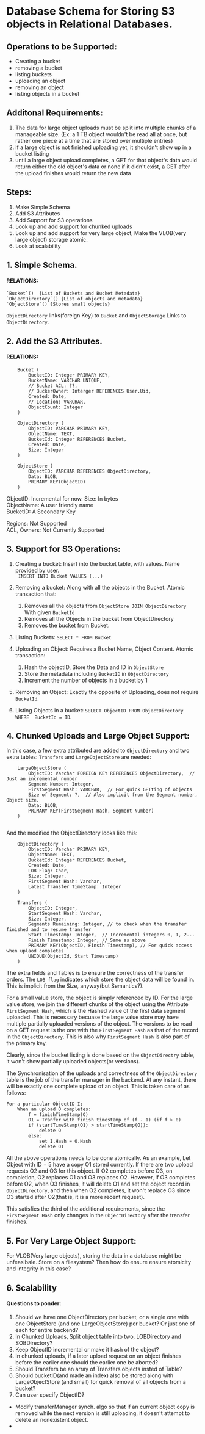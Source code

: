 Database Schema for Storing S3 objects in Relational Databases. 
=======================================================

Operations to be Supported:
-----------------------
- Creating a bucket
- removing a bucket
- listing buckets
- uploading an object
- removing an object
- listing objects in a bucket

Additonal Requirements:
--------------------
1. The data for large object uploads must be split into multiple chunks of a manageable size. (Ex: a 1 TB object wouldn't be read all at once, but rather one piece at a time that are stored over multiple entries)
2. if a large object is not finished uploading yet, it shouldn't show up in a bucket listing
3. until a large object upload completes, a GET for that object's data would return either the old object's data or none if it didn't exist, a GET after the upload finishes would return the new data


Steps:
-----
1. Make Simple Schema
2. Add S3 Attributes
3. Add Support for S3 operations
4. Look up and add support for chunked uploads
5. Look up and add support for very large object, Make the VLOB(very large object) storage atomic.
6. Look at scalability



## 1. Simple Schema.


#### RELATIONS: 
	`Bucket`()	{List of Buckets and Bucket Metadata}
	`ObjectDirectory`()	{List of objects and metadata}
	`ObjectStore`() {Stores small objects}	

`ObjectDirectory` links(foreign Key) to `Bucket` and `ObjectStorage` Links to `ObjectDirectory`.

## 2. Add the S3 Attributes.


#### RELATIONS:
```
	Bucket (
		BucketID: Integer PRIMARY KEY,
		BucketName: VARCHAR UNIQUE,
		// Bucket ACL: ??,
		// BuckerOwner: Interger REFERENCES User.Uid,
		Created: Date,
		// Location: VARCHAR,
		ObjectCount: Integer
	)
  
  	ObjectDirectory (
		ObjectID: VARCHAR PRIMARY KEY,
		ObjectName: TEXT,
		BucketId: Integer REFERENCES Bucket,
		Created: Date,
		Size: Integer
	)

	ObjectStore (
		ObjectID: VARCHAR REFERENCES ObjectDirectory, 
		Data: BLOB,
		PRIMARY KEY(ObjectID)
	)

```

ObjectID: Incremental for now.
Size: In bytes  
ObjectName: A user friendly name  
BucketID: A Secondary Key  
  
Regions: Not Supported  
ACL, Owners: Not Currently Supported  


## 3. Support for S3 Operations:


1. Creating a bucket: Insert into the bucket table, with values. Name provided by user.  
	` INSERT INTO Bucket VALUES (...)`
2. Removing a bucket: Along with all the objects in the Bucket. Atomic transaction that:
	1. Removes all the objects from `ObjectStore JOIN ObjectDirectory` With given `BucketId`
	2. Removes all the Objects in the bucket from ObjectDirectory
	3. Removes the bucket from Bucket.

3. Listing Buckets: `SELECT * FROM Bucket`
4. Uploading an Object: Requires a Bucket Name, Object Content. Atomic transaction:
	1. Hash the objectID, Store the Data and ID in `ObjectStore`
	2. Store the metadata including `BucketID` in `ObjectDirectory`
	3. Increment the number of objects in a bucket by 1
5. Removing an Object: Exactly the opposite of Uploading, does not require `BucketId`.
6. Listing Objects in a bucket: `SELECT ObjectID FROM ObjectDirectory WHERE  BucketId = ID`.


## 4. Chunked Uploads and Large Object Support:

In this case, a few extra attributed are added to `ObjectDirectory` and two extra tables: `Transfers` and `LargeObjectStore` are needed:

```
	LargeObjectStore (
		ObjectID: Varchar FOREIGN KEY REFERENCES ObjectDirectory,  // Just an incremental number
		Segment Number: Integer,
		FirstSegment Hash: VARCHAR,  // For quick GETting of objects
		Size of Segment: ?,  // Also implicit from the Segment number, Object size.
		Data: BLOB,
		PRIMARY KEY(FirstSegment Hash, Segment Number)
	)
  
 ```

And the modified the ObjectDirectory looks like this:
	
```
	ObjectDirectory (
		ObjectID: Varchar PRIMARY KEY,
		ObjectName: TEXT,
		BucketId: Integer REFERENCES Bucket,
		Created: Date,
		LOB Flag: Char,
		Size: Integer,
		FirstSegment Hash: Varchar,
		Latest Transfer TimeStamp: Integer
	)

	Transfers (
		ObjectID: Integer,
		StartSegment Hash: Varchar,
		Size: Integer,
		Segments Remaining: Integer, // to check when the transfer finished and to resume transfer
		Start Timestamp: Integer,  // Incremental integers 0, 1, 2...
		Finish Timestamp: Integer, // Same as above
		PRIMARY KEY(ObjectID, Finsih Timestamp), // For quick access when uplaod completes
		UNIQUE(ObjectId, Start Timestamp)
	)

```
The extra fields and Tables is to ensure the correctness of the transfer orders. The `LOB flag` indicates which store the object data will be found in.
This is implicit from the Size, anyway(but Semantics?). 

For a small value store, the object is simply referenced by ID. For the large value store, we join the different chunks of the object using the Attribute `FirstSegment Hash`, which is the Hashed value of the first data segment uploaded. This is necessary becuase the large value store may have 
multiple partially uploaded versions of the object. The versions to be read on a GET request is the one with the `FirstSegment Hash` as that of the record in the
`ObjectDirectory`. This is also why `FirstSegment Hash` is also part of the primary key.

Clearly, since the bucket listing is done based on the `ObjectDirectry` table, it won't show partially uploaded objects(or versions).

The Synchronisation of the uploads and correctness of the `ObjectDirectory` table is the job of the transfer manager in the backend.
At any instant, there will be exactly one complete upload of an object. This is taken care of as follows:

```
For a particular ObjectID I:
	When an upload O completes:
		f = finishTimeStamp(O)
		O1 = Tranfer with finish timestamp of (f - 1) (if f > 0)
		if (startTimeStamp(O1) > startTimeStamp(O)):
			delete O
		else:
			set I.Hash = O.Hash
			delete O1

```

All the above operations needs to be done atomically. As an example, Let Object with ID = 5 have a copy O1 stored currently. If there are two
upload requests O2 and O3 for this object. If O2 completes before O3, on completion, O2 replaces O1 and O3 replaces O2. However,
if O3 completes before O2, when O3 finishes, it will delete O1 and set the object record in `ObjectDirectory`, and then when O2 completes, it won't replace O3 since O3 started after O2(that is, it is a more recent request).

This satisfies the third of the additional requirements, since the `FirstSegment Hash` only changes in the `ObjectDirectory` after the transfer finishes.

## 5. For Very Large Object Support:

For VLOB(Very large objects), storing the data in a database might be unfeasibale. Store on a filesystem? Then how do ensure 
ensure atomicity and integrity in this case?

## 6. Scalability


#### Questions to ponder:

1. Should we have one ObjectDirectory per bucket, or a single one with one ObjectStore (and one LargeObjectStore) per bucket? Or just one of each for entire backend?
2. In Chunked Uploads, Split object table into two, LOBDirectory and SOBDirectory?
3. Keep ObjectID incremental or make it hash of the object?
4. In chunked uploads, if a later upload request on an object finishes before the earlier one
   should the earlier one be aborted?
5. Should Transfers be an array of Transfers objects insted of Table?
6. Should bucketID(and made an index) also be stored along with LargeObjectStore (and small) for quick removal of all objects from a bucket?
7. Can user specify ObjectID?

- Modify transferManager synch. algo so that if an current object copy is removed while the next version is still uploading, it doesn't attempt to delete an nonexistent object. 
- 
